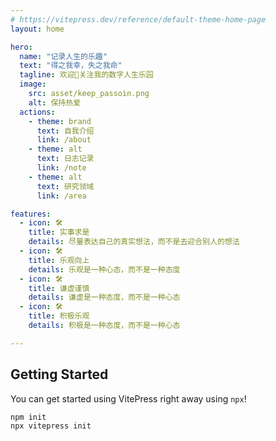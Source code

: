 ```yaml
---
# https://vitepress.dev/reference/default-theme-home-page
layout: home

hero:
  name: "记录人生的乐趣"
  text: "得之我幸，失之我命"
  tagline: 欢迎👏关注我的数字人生乐园
  image:
    src: asset/keep_passoin.png
    alt: 保持热爱
  actions:
    - theme: brand
      text: 自我介绍
      link: /about
    - theme: alt
      text: 日志记录
      link: /note
    - theme: alt
      text: 研究领域
      link: /area

features:
  - icon: 🛠️
    title: 实事求是
    details: 尽量表达自己的真实想法，而不是去迎合别人的想法
  - icon: 🛠️
    title: 乐观向上
    details: 乐观是一种心态，而不是一种态度
  - icon: 🛠️
    title: 谦虚谨慎
    details: 谦虚是一种态度，而不是一种心态
  - icon: 🛠️
    title: 积极乐观
    details: 积极是一种态度，而不是一种心态

---
```


## Getting Started

You can get started using VitePress right away using `npx`!

```sh
npm init
npx vitepress init
```
